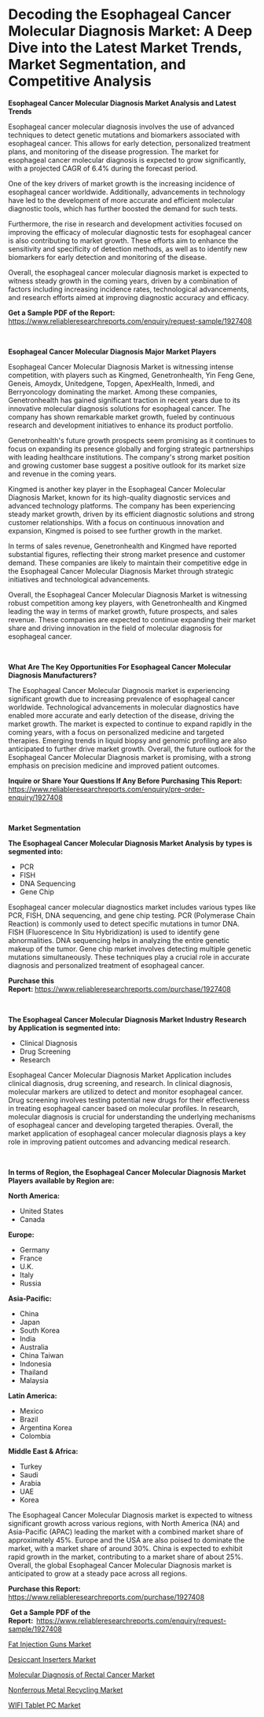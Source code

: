 <p><h1>Decoding the Esophageal Cancer Molecular Diagnosis Market: A Deep Dive into the Latest Market Trends, Market Segmentation, and Competitive Analysis</h1></p><p><strong>Esophageal Cancer Molecular Diagnosis Market Analysis and Latest Trends</strong></p>
<p><p>Esophageal cancer molecular diagnosis involves the use of advanced techniques to detect genetic mutations and biomarkers associated with esophageal cancer. This allows for early detection, personalized treatment plans, and monitoring of the disease progression. The market for esophageal cancer molecular diagnosis is expected to grow significantly, with a projected CAGR of 6.4% during the forecast period.</p><p>One of the key drivers of market growth is the increasing incidence of esophageal cancer worldwide. Additionally, advancements in technology have led to the development of more accurate and efficient molecular diagnostic tools, which has further boosted the demand for such tests.</p><p>Furthermore, the rise in research and development activities focused on improving the efficacy of molecular diagnostic tests for esophageal cancer is also contributing to market growth. These efforts aim to enhance the sensitivity and specificity of detection methods, as well as to identify new biomarkers for early detection and monitoring of the disease.</p><p>Overall, the esophageal cancer molecular diagnosis market is expected to witness steady growth in the coming years, driven by a combination of factors including increasing incidence rates, technological advancements, and research efforts aimed at improving diagnostic accuracy and efficacy.</p></p>
<p><strong>Get a Sample PDF of the Report:&nbsp;</strong> <a href="https://www.reliableresearchreports.com/enquiry/request-sample/1927408">https://www.reliableresearchreports.com/enquiry/request-sample/1927408</a></p>
<p>&nbsp;</p>
<p><strong>Esophageal Cancer Molecular Diagnosis Major Market Players</strong></p>
<p><p>Esophageal Cancer Molecular Diagnosis Market is witnessing intense competition, with players such as Kingmed, Genetronhealth, Yin Feng Gene, Geneis, Amoydx, Unitedgene, Topgen, ApexHealth, Inmedi, and Berryoncology dominating the market. Among these companies, Genetronhealth has gained significant traction in recent years due to its innovative molecular diagnosis solutions for esophageal cancer. The company has shown remarkable market growth, fueled by continuous research and development initiatives to enhance its product portfolio.</p><p>Genetronhealth's future growth prospects seem promising as it continues to focus on expanding its presence globally and forging strategic partnerships with leading healthcare institutions. The company's strong market position and growing customer base suggest a positive outlook for its market size and revenue in the coming years.</p><p>Kingmed is another key player in the Esophageal Cancer Molecular Diagnosis Market, known for its high-quality diagnostic services and advanced technology platforms. The company has been experiencing steady market growth, driven by its efficient diagnostic solutions and strong customer relationships. With a focus on continuous innovation and expansion, Kingmed is poised to see further growth in the market.</p><p>In terms of sales revenue, Genetronhealth and Kingmed have reported substantial figures, reflecting their strong market presence and customer demand. These companies are likely to maintain their competitive edge in the Esophageal Cancer Molecular Diagnosis Market through strategic initiatives and technological advancements.</p><p>Overall, the Esophageal Cancer Molecular Diagnosis Market is witnessing robust competition among key players, with Genetronhealth and Kingmed leading the way in terms of market growth, future prospects, and sales revenue. These companies are expected to continue expanding their market share and driving innovation in the field of molecular diagnosis for esophageal cancer.</p></p>
<p>&nbsp;</p>
<p><strong>What Are The Key Opportunities For Esophageal Cancer Molecular Diagnosis Manufacturers?</strong></p>
<p><p>The Esophageal Cancer Molecular Diagnosis market is experiencing significant growth due to increasing prevalence of esophageal cancer worldwide. Technological advancements in molecular diagnostics have enabled more accurate and early detection of the disease, driving the market growth. The market is expected to continue to expand rapidly in the coming years, with a focus on personalized medicine and targeted therapies. Emerging trends in liquid biopsy and genomic profiling are also anticipated to further drive market growth. Overall, the future outlook for the Esophageal Cancer Molecular Diagnosis market is promising, with a strong emphasis on precision medicine and improved patient outcomes.</p></p>
<p><strong>Inquire or Share Your Questions If Any Before Purchasing This Report:</strong> <a href="https://www.reliableresearchreports.com/enquiry/pre-order-enquiry/1927408">https://www.reliableresearchreports.com/enquiry/pre-order-enquiry/1927408</a></p>
<p>&nbsp;</p>
<p><strong>Market Segmentation</strong></p>
<p><strong>The Esophageal Cancer Molecular Diagnosis Market Analysis by types is segmented into:</strong></p>
<p><ul><li>PCR</li><li>FISH</li><li>DNA Sequencing</li><li>Gene Chip</li></ul></p>
<p><p>Esophageal cancer molecular diagnostics market includes various types like PCR, FISH, DNA sequencing, and gene chip testing. PCR (Polymerase Chain Reaction) is commonly used to detect specific mutations in tumor DNA. FISH (Fluorescence In Situ Hybridization) is used to identify gene abnormalities. DNA sequencing helps in analyzing the entire genetic makeup of the tumor. Gene chip market involves detecting multiple genetic mutations simultaneously. These techniques play a crucial role in accurate diagnosis and personalized treatment of esophageal cancer.</p></p>
<p><strong>Purchase this Report:&nbsp;</strong><a href="https://www.reliableresearchreports.com/purchase/1927408">https://www.reliableresearchreports.com/purchase/1927408</a></p>
<p>&nbsp;</p>
<p><strong>The Esophageal Cancer Molecular Diagnosis Market Industry Research by Application is segmented into:</strong></p>
<p><ul><li>Clinical Diagnosis</li><li>Drug Screening</li><li>Research</li></ul></p>
<p><p>Esophageal Cancer Molecular Diagnosis Market Application includes clinical diagnosis, drug screening, and research. In clinical diagnosis, molecular markers are utilized to detect and monitor esophageal cancer. Drug screening involves testing potential new drugs for their effectiveness in treating esophageal cancer based on molecular profiles. In research, molecular diagnosis is crucial for understanding the underlying mechanisms of esophageal cancer and developing targeted therapies. Overall, the market application of esophageal cancer molecular diagnosis plays a key role in improving patient outcomes and advancing medical research.</p></p>
<p>&nbsp;</p>
<p><strong>In terms of Region, the Esophageal Cancer Molecular Diagnosis Market Players available by Region are:</strong></p>
<p>
    <p> <strong> North America: </strong>
        <ul>
            <li>United States</li>
            <li>Canada</li>
        </ul>
        </p> 
    <p> <strong> Europe: </strong>
        <ul>
            <li>Germany</li>
            <li>France</li>
            <li>U.K.</li>
            <li>Italy</li>
            <li>Russia</li>
        </ul>
        </p> 
    <p> <strong> Asia-Pacific: </strong>
        <ul>
            <li>China</li>
            <li>Japan</li>
            <li>South Korea</li>
            <li>India</li>
            <li>Australia</li>
            <li>China Taiwan</li>
            <li>Indonesia</li>
            <li>Thailand</li>
            <li>Malaysia</li>
        </ul>
        </p> 
    <p> <strong> Latin America: </strong>
        <ul>
            <li>Mexico</li>
            <li>Brazil</li>
            <li>Argentina Korea</li>
            <li>Colombia</li>
        </ul>
        </p> 
    <p> <strong> Middle East & Africa: </strong>
        <ul>
            <li>Turkey</li>
            <li>Saudi</li>
            <li>Arabia</li>
            <li>UAE</li>
            <li>Korea</li>
        </ul>
    </p>
    </p>
<p><p>The Esophageal Cancer Molecular Diagnosis market is expected to witness significant growth across various regions, with North America (NA) and Asia-Pacific (APAC) leading the market with a combined market share of approximately 45%. Europe and the USA are also poised to dominate the market, with a market share of around 30%. China is expected to exhibit rapid growth in the market, contributing to a market share of about 25%. Overall, the global Esophageal Cancer Molecular Diagnosis market is anticipated to grow at a steady pace across all regions.</p></p>
<p><strong>Purchase this Report: </strong><a href="https://www.reliableresearchreports.com/purchase/1927408">https://www.reliableresearchreports.com/purchase/1927408</a></p>
<p>&nbsp;<strong>Get a Sample PDF of the Report:&nbsp;&nbsp;</strong><a href="https://www.reliableresearchreports.com/enquiry/request-sample/1927408">https://www.reliableresearchreports.com/enquiry/request-sample/1927408</a></p>
<p><strong></strong></p>
<p><p><a href="https://issuu.com/reportprime-2/docs/fat-injection-guns-market-size-2030.pptx">Fat Injection Guns Market</a></p><p><a href="https://issuu.com/reportprime-2/docs/desiccant-inserters-market-size-2030.pptx">Desiccant Inserters Market</a></p><p><a href="https://github.com/brentleyjimmiealvaradoz4l1rea/Market-Research-Report-List-1/blob/main/molecular-diagnosis-of-rectal-cancer-market.md">Molecular Diagnosis of Rectal Cancer Market</a></p><p><a href="https://florentine-yuzu-f42.notion.site/Nonferrous-Metal-Recycling-Market-Challenges-Opportunities-and-Growth-Drivers-and-Major-Market-Pl-d1ab6cb53d2b4cf681bced94dcc5cfdf">Nonferrous Metal Recycling Market</a></p><p><a href="https://view.publitas.com/reportprime-1/insights-into-wifi-tablet-pc-market-size-analysing-market-share-trends-and-growth-from-2024-to-2031/">WIFI Tablet PC Market</a></p></p>